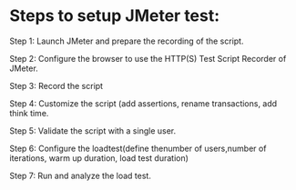 
# Steps to setup JMeter test:

Step 1: Launch JMeter and prepare the recording of the script.

Step 2: Configure the browser to use the HTTP(S) Test Script Recorder of
JMeter.

Step 3: Record the script

Step 4: Customize the script (add assertions, rename transactions, add think
time.

Step 5: Validate the script with a single user.

Step 6: Configure the loadtest(define thenumber of users,number of iterations,
warm up duration, load test duration)

Step 7: Run and analyze the load test.



